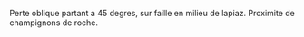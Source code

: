 Perte oblique partant a 45 degres, sur faille en milieu de lapiaz. Proximite de champignons de roche.